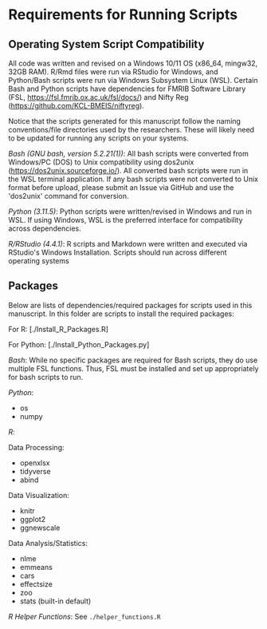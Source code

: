 # Requirements for Running Scripts

## Operating System Script Compatibility
All code was written and revised on a Windows 10/11 OS (x86_64, mingw32, 32GB RAM). R/Rmd files were run via RStudio for Windows, and Python/Bash scripts were run via Windows Subsystem Linux (WSL). Certain Bash and Python scripts have dependencies for FMRIB Software Library (FSL, https://fsl.fmrib.ox.ac.uk/fsl/docs/) and Nifty Reg (https://github.com/KCL-BMEIS/niftyreg).

Notice that the scripts generated for this manuscript follow the naming conventions/file directories used by the researchers. These will likely need to be updated for running any scripts on your systems.   

_Bash (GNU bash, version 5.2.21(1))_: All bash scripts were converted from Windows/PC (DOS) to Unix compatibility using dos2unix (https://dos2unix.sourceforge.io/). All converted bash scripts were run in the WSL terminal application. If any bash scripts were not converted to Unix format before upload, please submit an Issue via GitHub and use the 'dos2unix' command for conversion.   

_Python (3.11.5)_: Python  scripts were written/revised in Windows and run in WSL. If using Windows,  WSL is the preferred interface for compatibility across dependencies.  

_R/RStudio (4.4.1)_: R scripts and Markdown were written and executed via RStudio's Windows Installation. Scripts should run across different operating systems

## Packages

Below are lists of dependencies/required packages for scripts used in this manuscript. In this folder are scripts to install the required packages:

For R: [./Install_R_Packages.R]

For Python: [./Install_Python_Packages.py]

_Bash_: While no specific packages are required for Bash scripts, they do use multiple FSL functions. Thus, FSL must be installed and set up appropriately for bash scripts to run.

_Python_: 
  - os
  - numpy

_R_:

  Data Processing:
  - openxlsx
  - tidyverse
  - abind

  Data Visualization:
  - knitr
  - ggplot2
  - ggnewscale

  Data Analysis/Statistics:
  - nlme
  - emmeans
  - cars 
  - effectsize
  - zoo
  - stats (built-in default)


_R Helper Functions_:
See `./helper_functions.R`

